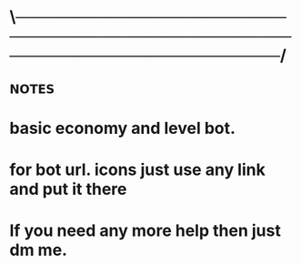 # \─────────────────────────────────────────────────────────────────────────/ #

## 𝗡𝗢𝗧𝗘𝗦

# basic economy and level bot.
# for bot url. icons just use any link and put it there
# If you need any more help then just dm me.
